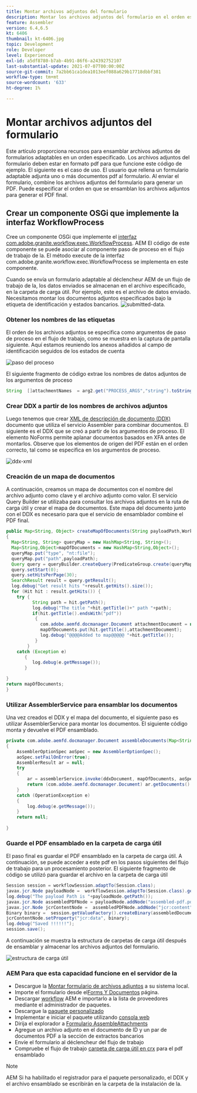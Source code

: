 ```yaml
---
title: Montar archivos adjuntos del formulario
description: Montar los archivos adjuntos del formulario en el orden especificado
feature: Assembler
version: 6.4,6.5
kt: 6406
thumbnail: kt-6406.jpg
topic: Development
role: Developer
level: Experienced
exl-id: a5df8780-b7ab-4b91-86f6-a24392752107
last-substantial-update: 2021-07-07T00:00:00Z
source-git-commit: 7a2bb61ca1dea1013eef088a629b17718dbbf381
workflow-type: tm+mt
source-wordcount: '633'
ht-degree: 1%

---
```


# Montar archivos adjuntos del formulario

Este artículo proporciona recursos para ensamblar archivos adjuntos de formularios adaptables en un orden especificado. Los archivos adjuntos del formulario deben estar en formato pdf para que funcione este código de ejemplo. El siguiente es el caso de uso.
El usuario que rellena un formulario adaptable adjunta uno o más documentos pdf al formulario.
Al enviar el formulario, combine los archivos adjuntos del formulario para generar un PDF. Puede especificar el orden en que se ensamblan los archivos adjuntos para generar el PDF final.

## Crear un componente OSGi que implemente la interfaz WorkflowProcess

Cree un componente OSGi que implemente el [interfaz com.adobe.granite.workflow.exec.WorkflowProcess](https://helpx.adobe.com/experience-manager/6-5/sites/developing/using/reference-materials/javadoc/com/adobe/granite/workflow/exec/WorkflowProcess.html). AEM El código de este componente se puede asociar al componente paso de proceso en el flujo de trabajo de la. El método execute de la interfaz com.adobe.granite.workflow.exec.WorkflowProcess se implementa en este componente.

Cuando se envía un formulario adaptable al déclencheur AEM de un flujo de trabajo de la, los datos enviados se almacenan en el archivo especificado, en la carpeta de carga útil. Por ejemplo, este es el archivo de datos enviado. Necesitamos montar los documentos adjuntos especificados bajo la etiqueta de identificación y estados bancarios.
![submitted-data](assets/submitted-data.JPG).

### Obtener los nombres de las etiquetas

El orden de los archivos adjuntos se especifica como argumentos de paso de proceso en el flujo de trabajo, como se muestra en la captura de pantalla siguiente. Aquí estamos reuniendo los anexos añadidos al campo de identificación seguidos de los estados de cuenta

![paso del proceso](assets/process-step.JPG)

El siguiente fragmento de código extrae los nombres de datos adjuntos de los argumentos de proceso

```java
String  []attachmentNames  = arg2.get("PROCESS_ARGS","string").toString().split(",");
```

### Crear DDX a partir de los nombres de archivos adjuntos

Luego tenemos que crear [XML de descripción de documento (DDX)](https://helpx.adobe.com/pdf/aem-forms/6-2/ddxRef.pdf) documento que utiliza el servicio Assembler para combinar documentos. El siguiente es el DDX que se creó a partir de los argumentos de proceso. El elemento NoForms permite aplanar documentos basados en XFA antes de montarlos. Observe que los elementos de origen del PDF están en el orden correcto, tal como se especifica en los argumentos de proceso.

![ddx-xml](assets/ddx.PNG)

### Creación de un mapa de documentos

A continuación, creamos un mapa de documentos con el nombre del archivo adjunto como clave y el archivo adjunto como valor. El servicio Query Builder se utilizaba para consultar los archivos adjuntos en la ruta de carga útil y crear el mapa de documentos. Este mapa del documento junto con el DDX es necesario para que el servicio de ensamblador combine el PDF final.

```java
public Map<String, Object> createMapOfDocuments(String payloadPath,WorkflowSession workflowSession )
{
  Map<String, String> queryMap = new HashMap<String, String>();
  Map<String,Object>mapOfDocuments = new HashMap<String,Object>();
  queryMap.put("type", "nt:file");
  queryMap.put("path",payloadPath);
  Query query = queryBuilder.createQuery(PredicateGroup.create(queryMap),workflowSession.adaptTo(Session.class));
  query.setStart(0);
  query.setHitsPerPage(30);
  SearchResult result = query.getResult();
  log.debug("Get result hits "+result.getHits().size());
  for (Hit hit : result.getHits()) {
    try {
          String path = hit.getPath();
          log.debug("The title "+hit.getTitle()+" path "+path);
          if(hit.getTitle().endsWith("pdf"))
           {
             com.adobe.aemfd.docmanager.Document attachmentDocument = new com.adobe.aemfd.docmanager.Document(path);
             mapOfDocuments.put(hit.getTitle(),attachmentDocument);
             log.debug("@@@@Added to map@@@@@ "+hit.getTitle());
           }
        }
    catch (Exception e)
       {
          log.debug(e.getMessage());
       }

}
return mapOfDocuments;
}
```

### Utilizar AssemblerService para ensamblar los documentos

Una vez creados el DDX y el mapa del documento, el siguiente paso es utilizar AssemblerService para montar los documentos.
El siguiente código monta y devuelve el PDF ensamblado.

```java
private com.adobe.aemfd.docmanager.Document assembleDocuments(Map<String, Object> mapOfDocuments, com.adobe.aemfd.docmanager.Document ddxDocument)
{
    AssemblerOptionSpec aoSpec = new AssemblerOptionSpec();
    aoSpec.setFailOnError(true);
    AssemblerResult ar = null;
    try
    {
        ar = assemblerService.invoke(ddxDocument, mapOfDocuments, aoSpec);
        return (com.adobe.aemfd.docmanager.Document) ar.getDocuments().get("GeneratedDocument.pdf");
    }
    catch (OperationException e)
    {
        log.debug(e.getMessage());
    }
    return null;
    
}
```

### Guarde el PDF ensamblado en la carpeta de carga útil

El paso final es guardar el PDF ensamblado en la carpeta de carga útil. A continuación, se puede acceder a este pdf en los pasos siguientes del flujo de trabajo para un procesamiento posterior.
El siguiente fragmento de código se utilizó para guardar el archivo en la carpeta de carga útil

```java
Session session = workflowSession.adaptTo(Session.class);
javax.jcr.Node payloadNode =  workflowSession.adaptTo(Session.class).getNode(workItem.getWorkflowData().getPayload().toString());
log.debug("The payload Path is "+payloadNode.getPath());
javax.jcr.Node assembledPDFNode = payloadNode.addNode("assembled-pdf.pdf", "nt:file"); 
javax.jcr.Node jcrContentNode =  assembledPDFNode.addNode("jcr:content", "nt:resource");
Binary binary =  session.getValueFactory().createBinary(assembledDocument.getInputStream());
jcrContentNode.setProperty("jcr:data", binary);
log.debug("Saved !!!!!!"); 
session.save();
```

A continuación se muestra la estructura de carpetas de carga útil después de ensamblar y almacenar los archivos adjuntos del formulario.

![estructura de carga útil](assets/payload-structure.JPG)

### AEM Para que esta capacidad funcione en el servidor de la

* Descargue la [Montar formulario de archivos adjuntos](assets/assemble-form-attachments-af.zip) a su sistema local.
* Importe el formulario desde el[Forms Y Documentos](http://localhost:4502/aem/forms.html/content/dam/formsanddocuments) página.
* Descargar [workflow](assets/assemble-form-attachments.zip) AEM e importarlo a la lista de proveedores mediante el administrador de paquetes.
* Descargue la [paquete personalizado](assets/assembletaskattachments.assembletaskattachments.core-1.0-SNAPSHOT.jar)
* Implementar e iniciar el paquete utilizando [consola web](http://localhost:4502/system/console/bundles)
* Dirija el explorador a [Formulario AssembleAttachments](http://localhost:4502/content/dam/formsanddocuments/assembleattachments/jcr:content?wcmmode=disabled)
* Agregue un archivo adjunto en el documento de ID y un par de documentos PDF a la sección de extractos bancarios
* Envíe el formulario al déclencheur del flujo de trabajo
* Compruebe el flujo de trabajo [carpeta de carga útil en crx](http://localhost:4502/crx/de/index.jsp#/var/fd/dashboard/payload) para el pdf ensamblado

>[!NOTE]
> AEM Si ha habilitado el registrador para el paquete personalizado, el DDX y el archivo ensamblado se escribirán en la carpeta de la instalación de la.

